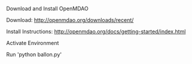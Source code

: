 Download and Install OpenMDAO

Download: http://openmdao.org/downloads/recent/

Install Instructions: http://openmdao.org/docs/getting-started/index.html

Activate Environment

Run 'python ballon.py'